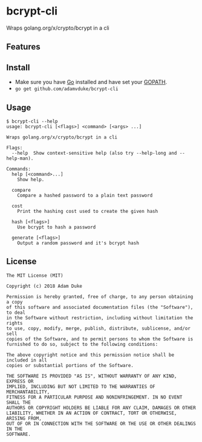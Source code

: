 # bcrypt-cli

Wraps golang.org/x/crypto/bcrypt in a cli

## Features

## Install

- Make sure you have [Go](https://golang.org/doc/install) installed and have set your [GOPATH](https://golang.org/doc/code.html#GOPATH).
- `go get github.com/adamvduke/bcrypt-cli`

## Usage

```
$ bcrypt-cli --help
usage: bcrypt-cli [<flags>] <command> [<args> ...]

Wraps golang.org/x/crypto/bcrypt in a cli

Flags:
  --help  Show context-sensitive help (also try --help-long and --help-man).

Commands:
  help [<command>...]
    Show help.

  compare
    Compare a hashed password to a plain text password

  cost
    Print the hashing cost used to create the given hash

  hash [<flags>]
    Use bcrypt to hash a password

  generate [<flags>]
    Output a random password and it's bcrypt hash
```

## License

```
The MIT License (MIT)

Copyright (c) 2018 Adam Duke

Permission is hereby granted, free of charge, to any person obtaining a copy
of this software and associated documentation files (the "Software"), to deal
in the Software without restriction, including without limitation the rights
to use, copy, modify, merge, publish, distribute, sublicense, and/or sell
copies of the Software, and to permit persons to whom the Software is
furnished to do so, subject to the following conditions:

The above copyright notice and this permission notice shall be included in all
copies or substantial portions of the Software.

THE SOFTWARE IS PROVIDED "AS IS", WITHOUT WARRANTY OF ANY KIND, EXPRESS OR
IMPLIED, INCLUDING BUT NOT LIMITED TO THE WARRANTIES OF MERCHANTABILITY,
FITNESS FOR A PARTICULAR PURPOSE AND NONINFRINGEMENT. IN NO EVENT SHALL THE
AUTHORS OR COPYRIGHT HOLDERS BE LIABLE FOR ANY CLAIM, DAMAGES OR OTHER
LIABILITY, WHETHER IN AN ACTION OF CONTRACT, TORT OR OTHERWISE, ARISING FROM,
OUT OF OR IN CONNECTION WITH THE SOFTWARE OR THE USE OR OTHER DEALINGS IN THE
SOFTWARE.
```
